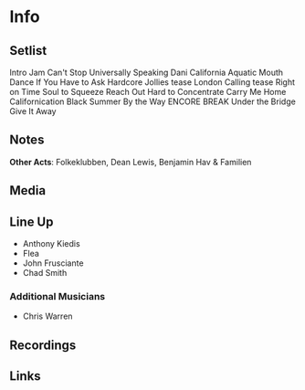 # Info

## Setlist

Intro Jam
Can't Stop
Universally Speaking
Dani California
Aquatic Mouth Dance
If You Have to Ask
Hardcore Jollies tease
London Calling tease
Right on Time
Soul to Squeeze
Reach Out
Hard to Concentrate
Carry Me Home
Californication
Black Summer
By the Way
ENCORE BREAK
Under the Bridge
Give It Away

## Notes

**Other Acts**: Folkeklubben, Dean Lewis, Benjamin Hav & Familien

## Media 

## Line Up

* Anthony Kiedis
* Flea
* John Frusciante
* Chad Smith

### Additional Musicians

* Chris Warren

## Recordings

## Links
